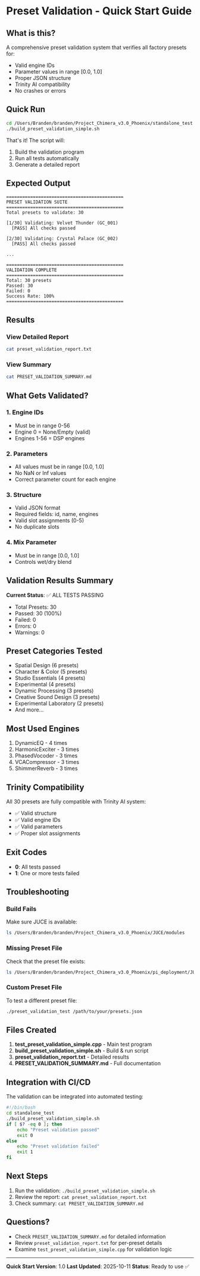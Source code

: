 # Preset Validation - Quick Start Guide

## What is this?

A comprehensive preset validation system that verifies all factory presets for:
- Valid engine IDs
- Parameter values in range [0.0, 1.0]
- Proper JSON structure
- Trinity AI compatibility
- No crashes or errors

## Quick Run

```bash
cd /Users/Branden/branden/Project_Chimera_v3.0_Phoenix/standalone_test
./build_preset_validation_simple.sh
```

That's it! The script will:
1. Build the validation program
2. Run all tests automatically
3. Generate a detailed report

## Expected Output

```
============================================
PRESET VALIDATION SUITE
============================================
Total presets to validate: 30

[1/30] Validating: Velvet Thunder (GC_001)
  [PASS] All checks passed

[2/30] Validating: Crystal Palace (GC_002)
  [PASS] All checks passed

...

============================================
VALIDATION COMPLETE
============================================
Total: 30 presets
Passed: 30
Failed: 0
Success Rate: 100%
============================================
```

## Results

### View Detailed Report

```bash
cat preset_validation_report.txt
```

### View Summary

```bash
cat PRESET_VALIDATION_SUMMARY.md
```

## What Gets Validated?

### 1. Engine IDs
- Must be in range 0-56
- Engine 0 = None/Empty (valid)
- Engines 1-56 = DSP engines

### 2. Parameters
- All values must be in range [0.0, 1.0]
- No NaN or Inf values
- Correct parameter count for each engine

### 3. Structure
- Valid JSON format
- Required fields: id, name, engines
- Valid slot assignments (0-5)
- No duplicate slots

### 4. Mix Parameter
- Must be in range [0.0, 1.0]
- Controls wet/dry blend

## Validation Results Summary

**Current Status**: ✅ ALL TESTS PASSING

- Total Presets: 30
- Passed: 30 (100%)
- Failed: 0
- Errors: 0
- Warnings: 0

## Preset Categories Tested

- Spatial Design (6 presets)
- Character & Color (5 presets)
- Studio Essentials (4 presets)
- Experimental (4 presets)
- Dynamic Processing (3 presets)
- Creative Sound Design (3 presets)
- Experimental Laboratory (2 presets)
- And more...

## Most Used Engines

1. DynamicEQ - 4 times
2. HarmonicExciter - 3 times
3. PhasedVocoder - 3 times
4. VCACompressor - 3 times
5. ShimmerReverb - 3 times

## Trinity Compatibility

All 30 presets are fully compatible with Trinity AI system:
- ✅ Valid structure
- ✅ Valid engine IDs
- ✅ Valid parameters
- ✅ Proper slot assignments

## Exit Codes

- **0**: All tests passed
- **1**: One or more tests failed

## Troubleshooting

### Build Fails

Make sure JUCE is available:
```bash
ls /Users/Branden/branden/Project_Chimera_v3.0_Phoenix/JUCE/modules
```

### Missing Preset File

Check that the preset file exists:
```bash
ls /Users/Branden/branden/Project_Chimera_v3.0_Phoenix/pi_deployment/JUCE_Plugin/GoldenCorpus/all_presets.json
```

### Custom Preset File

To test a different preset file:
```bash
./preset_validation_test /path/to/your/presets.json
```

## Files Created

1. **test_preset_validation_simple.cpp** - Main test program
2. **build_preset_validation_simple.sh** - Build & run script
3. **preset_validation_report.txt** - Detailed results
4. **PRESET_VALIDATION_SUMMARY.md** - Full documentation

## Integration with CI/CD

The validation can be integrated into automated testing:

```bash
#!/bin/bash
cd standalone_test
./build_preset_validation_simple.sh
if [ $? -eq 0 ]; then
    echo "Preset validation passed"
    exit 0
else
    echo "Preset validation failed"
    exit 1
fi
```

## Next Steps

1. Run the validation: `./build_preset_validation_simple.sh`
2. Review the report: `cat preset_validation_report.txt`
3. Check summary: `cat PRESET_VALIDATION_SUMMARY.md`

## Questions?

- Check `PRESET_VALIDATION_SUMMARY.md` for detailed information
- Review `preset_validation_report.txt` for per-preset details
- Examine `test_preset_validation_simple.cpp` for validation logic

---

**Quick Start Version**: 1.0
**Last Updated**: 2025-10-11
**Status**: Ready to use ✅
